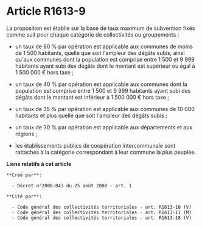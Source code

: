 # Article R1613-9

La proposition est établie sur la base de taux maximum de subvention fixés comme suit pour chaque catégorie de collectivités
ou groupements : 

- un taux de 80 % par opération est applicable aux communes de moins de 1 500 habitants, quelle que soit l'ampleur des dégâts
subis, ainsi qu'aux communes dont la population est comprise entre 1 500 et 9 999 habitants ayant subi des dégâts dont le
montant est supérieur ou égal à 1 500 000 € hors taxe ; 

- un taux de 40 % par opération est applicable aux communes dont la population est comprise entre 1 500 et 9 999 habitants
ayant subi des dégâts dont le montant est inférieur à 1 500 000 € hors taxe ; 

- un taux de 35 % par opération est applicable aux communes de 10 000 habitants et plus quelle que soit l'ampleur des dégâts
subis ; 

- un taux de 30 % par opération est applicable aux départements et aux régions ; 

- les établissements publics de coopération intercommunale sont rattachés à la catégorie correspondant à leur commune la plus
peuplée.

**Liens relatifs à cet article**

	**Créé par**:

	  - Décret n°2008-843 du 25 août 2008 - art. 1

	**Cité par**:

	  - Code général des collectivités territoriales - art. R1613-10 (V)
	  - Code général des collectivités territoriales - art. R1613-11 (M)
	  - Code général des collectivités territoriales - art. R1613-18 (V)
